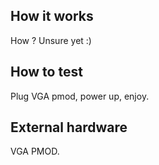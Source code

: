 <!---

This file is used to generate your project datasheet. Please fill in the information below and delete any unused
sections.

You can also include images in this folder and reference them in the markdown. Each image must be less than
512 kb in size, and the combined size of all images must be less than 1 MB.
-->

## How it works

How ? Unsure yet :)

## How to test

Plug VGA pmod,  power up, enjoy.

## External hardware

VGA PMOD.

